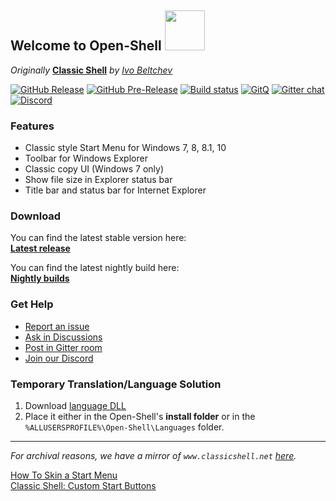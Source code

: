 ## Welcome to Open-Shell <img src="https://raw.githubusercontent.com/Open-Shell/Open-Shell-Menu/master/Src/Setup/OpenShell.ico" width="64">

*Originally* **[Classic Shell](http://www.classicshell.net)** *by [Ivo Beltchev](https://sourceforge.net/u/ibeltchev/profile/)*

[![GitHub Release](https://img.shields.io/github/release/Open-Shell/Open-Shell-Menu.svg)](https://github.com/Open-Shell/Open-Shell-Menu/releases/latest) [![GitHub Pre-Release](https://img.shields.io/github/release/Open-Shell/Open-Shell-Menu/all.svg)](https://github.com/Open-Shell/Open-Shell-Menu/releases) [![Build status](https://ci.appveyor.com/api/projects/status/2wj5x5qoypfjj0tr/branch/master?svg=true)](https://ci.appveyor.com/project/passionate-coder/open-shell-menu/branch/master) [![GitQ](https://gitq.com/badge.svg)](https://gitq.com/passionate-coder/Classic-Start) [![Gitter chat](https://img.shields.io/gitter/room/badges/shields.svg?color=lightseagreen)](https://gitter.im/open-shell/Lobby) [![Discord](https://img.shields.io/discord/757701054782636082?color=mediumslateblue&label=Discord&logo=discord&logoColor=white)](https://discord.gg/7H6arr5)

### Features
- Classic style Start Menu for Windows 7, 8, 8.1, 10
- Toolbar for Windows Explorer
- Classic copy UI (Windows 7 only)
- Show file size in Explorer status bar
- Title bar and status bar for Internet Explorer

### Download
You can find the latest stable version here:  
__[Latest release](https://github.com/Open-Shell/Open-Shell-Menu/releases/latest)__

You can find the latest nightly build here:  
__[Nightly builds](https://github.com/Open-Shell/Open-Shell-Menu/releases)__

### Get Help
 - [Report an issue](https://github.com/Open-Shell/Open-Shell-Menu/issues)  
 - [Ask in Discussions](https://github.com/Open-Shell/Open-Shell-Menu/discussions)  
 - [Post in Gitter room](https://gitter.im/Open-Shell)  
 - [Join our Discord](https://discord.gg/7H6arr5)

### Temporary Translation/Language Solution 
1. Download [language DLL](https://coddec.github.io/Classic-Shell/www.classicshell.net/translations/index.html)  
2. Place it either in the Open-Shell's __install folder__ or in the `%ALLUSERSPROFILE%\Open-Shell\Languages` folder.

---

*For archival reasons, we have a mirror of `www.classicshell.net` [here](https://coddec.github.io/Classic-Shell/www.classicshell.net/).*

[How To Skin a Start Menu](https://coddec.github.io/Classic-Shell/www.classicshell.net/tutorials/skintutorial.html)  
[Classic Shell: Custom Start Buttons](https://coddec.github.io/Classic-Shell/www.classicshell.net/tutorials/buttontutorial.html)  
